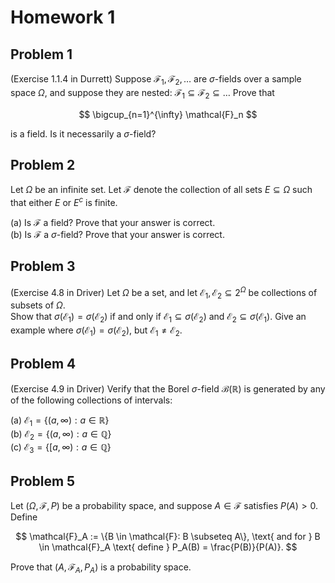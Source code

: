 # Homework 1

## Problem 1
(Exercise 1.1.4 in Durrett) Suppose $\mathcal{F}_1, \mathcal{F}_2, \ldots$ are $\sigma$-fields over a sample space $\Omega$, and suppose they are nested: $\mathcal{F}_1 \subseteq \mathcal{F}_2 \subseteq \ldots$ Prove that

$$
\bigcup_{n=1}^{\infty} \mathcal{F}_n
$$

is a field. Is it necessarily a $\sigma$-field?

## Problem 2
Let $\Omega$ be an infinite set. Let $\mathcal{F}$ denote the collection of all sets $E \subseteq \Omega$ such that either $E$ or $E^c$ is finite.

(a) Is $\mathcal{F}$ a field? Prove that your answer is correct. \
(b) Is $\mathcal{F}$ a $\sigma$-field? Prove that your answer is correct.

## Problem 3
(Exercise 4.8 in Driver) Let $\Omega$ be a set, and let $\mathcal{E}_1, \mathcal{E}_2 \subseteq 2^\Omega$ be collections of subsets of $\Omega$. \
Show that $\sigma(\mathcal{E}_1) = \sigma(\mathcal{E}_2)$ if and only if $\mathcal{E}_1 \subseteq \sigma(\mathcal{E}_2)$ and $\mathcal{E}_2 \subseteq \sigma(\mathcal{E}_1)$. Give an example where $\sigma(\mathcal{E}_1) = \sigma(\mathcal{E}_2)$, but $\mathcal{E}_1 \neq \mathcal{E}_2$.

## Problem 4
(Exercise 4.9 in Driver) Verify that the Borel $\sigma$-field $\mathcal{B}(\mathbb{R})$ is generated by any of the following collections of intervals:

(a) $\mathcal{E}_1 = \{(a, \infty): a \in \mathbb{R}\}$ \
(b) $\mathcal{E}_2 = \{(a, \infty): a \in \mathbb{Q}\}$ \
(c) $\mathcal{E}_3 = \{[a, \infty): a \in \mathbb{Q}\}$

## Problem 5
Let $(\Omega, \mathcal{F}, P)$ be a probability space, and suppose $A \in \mathcal{F}$ satisfies $P(A) > 0$. Define

$$
\mathcal{F}_A := \{B \in \mathcal{F}: B \subseteq A\}, \text{ and for } B \in \mathcal{F}_A \text{ define } P_A(B) = \frac{P(B)}{P(A)}.
$$

Prove that $(A, \mathcal{F}_A, P_A)$ is a probability space.